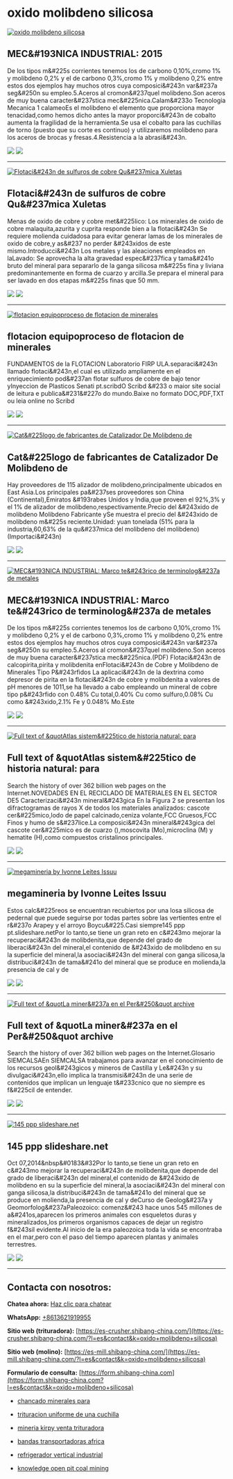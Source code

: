 # oxido molibdeno silicosa

<a href="https://swt.shibang-china.com/?l=es&img&k=oxido+molibdeno+silicosa" target="_blank">![oxido molibdeno silicosa](http://static.shibang-china.com/all-800x300/25.jpg)</a>

## MEC&#193NICA INDUSTRIAL: 2015
De los tipos m&#225s corrientes tenemos los de carbono 0,10%,cromo 1% y molibdeno 0,2% y el de carbono 0,3%,cromo 1% y molibdeno 0,2% entre estos dos ejemplos hay muchos otros cuya composici&#243n var&#237a seg&#250n su empleo.5.Aceros al cromon&#237quel molibdeno.Son aceros de muy buena caracter&#237stica mec&#225nica.Calam&#233o Tecnologia Mecanica 1 calameoEs el molibdeno el elemento que proporciona mayor tenacidad,como hemos dicho antes la mayor proporci&#243n de cobalto aumenta la fragilidad de la herramienta.Se usa el cobalto para las cuchillas de torno (puesto que su corte es continuo) y utilizaremos molibdeno para los aceros de brocas y fresas.4.Resistencia a la abrasi&#243n.


<a href="https://whatsapp.shibangsoft.com/WhatsApp.php" target="_blank" title="WhatsApp">![](http://static.shibang-china.com/icon/whatsapp.png)</a> <a href="https://swt.shibang-china.com/?l=es&icon&k=oxido+molibdeno+silicosa" target="_blank">![](http://static.shibang-china.com/icon/chat-es.png)</a>

---

<a href="https://swt.shibang-china.com/?l=es&img&k=oxido+molibdeno+silicosa" target="_blank">![Flotaci&#243n de sulfuros de cobre Qu&#237mica Xuletas](http://static.shibang-china.com/all-800x300/1389.jpg)</a>

## Flotaci&#243n de sulfuros de cobre Qu&#237mica Xuletas
Menas de oxido de cobre y cobre met&#225lico: Los minerales de oxido de cobre malaquita,azurita y cuprita responde bien a la flotaci&#243n Se requiere molienda cuidadosa para evitar generar lamas de los minerales de oxido de cobre,y as&#237 no perder &#243xidos de este mismo.Introducci&#243n Los metales y las aleaciones empleados en laLavado: Se aprovecha la alta gravedad espec&#237fica y tama&#241o bruto del mineral para separarlo de la ganga silicosa m&#225s fina y liviana predominantemente en forma de cuarzo y arcilla.Se prepara el mineral para ser lavado en dos etapas m&#225s finas que 50 mm.


<a href="https://whatsapp.shibangsoft.com/WhatsApp.php" target="_blank" title="WhatsApp">![](http://static.shibang-china.com/icon/whatsapp.png)</a> <a href="https://swt.shibang-china.com/?l=es&icon&k=oxido+molibdeno+silicosa" target="_blank">![](http://static.shibang-china.com/icon/chat-es.png)</a>

---

<a href="https://swt.shibang-china.com/?l=es&img&k=oxido+molibdeno+silicosa" target="_blank">![flotacion equipoproceso de flotacion de minerales](http://static.shibang-china.com/all-800x300/1352.jpg)</a>

## flotacion equipoproceso de flotacion de minerales
FUNDAMENTOS de la FLOTACION Laboratorio FIRP ULA.separaci&#243n llamado flotaci&#243n,el cual es utilizado ampliamente en el enriquecimiento pod&#237an flotar sulfuros de cobre de bajo tenor yInyeccion de Plasticos Senati pt.scribdO Scribd &#233 o maior site social de leitura e publica&#231&#227o do mundo.Baixe no formato DOC,PDF,TXT ou leia online no Scribd


<a href="https://whatsapp.shibangsoft.com/WhatsApp.php" target="_blank" title="WhatsApp">![](http://static.shibang-china.com/icon/whatsapp.png)</a> <a href="https://swt.shibang-china.com/?l=es&icon&k=oxido+molibdeno+silicosa" target="_blank">![](http://static.shibang-china.com/icon/chat-es.png)</a>

---

<a href="https://swt.shibang-china.com/?l=es&img&k=oxido+molibdeno+silicosa" target="_blank">![Cat&#225logo de fabricantes de Catalizador De Molibdeno de](http://static.shibang-china.com/all-800x300/1041.jpg)</a>

## Cat&#225logo de fabricantes de Catalizador De Molibdeno de
Hay proveedores de 115 alizador de molibdeno,principalmente ubicados en East Asia.Los principales pa&#237ses proveedores son China (Continental),Emiratos &#193rabes Unidos y India,que proveen el 92%,3% y el 1% de alizador de molibdeno,respectivamente.Precio del &#243xido de molibdeno Molibdeno Fabricante ySe muestra el precio del &#243xido de molibdeno m&#225s reciente.Unidad: yuan tonelada (51% para la industria,60,63% de la qu&#237mica del molibdeno del molibdeno) (Importaci&#243n)


<a href="https://whatsapp.shibangsoft.com/WhatsApp.php" target="_blank" title="WhatsApp">![](http://static.shibang-china.com/icon/whatsapp.png)</a> <a href="https://swt.shibang-china.com/?l=es&icon&k=oxido+molibdeno+silicosa" target="_blank">![](http://static.shibang-china.com/icon/chat-es.png)</a>

---

<a href="https://swt.shibang-china.com/?l=es&img&k=oxido+molibdeno+silicosa" target="_blank">![MEC&#193NICA INDUSTRIAL: Marco te&#243rico de terminolog&#237a de metales](http://static.shibang-china.com/all-800x300/1146.jpg)</a>

## MEC&#193NICA INDUSTRIAL: Marco te&#243rico de terminolog&#237a de metales
De los tipos m&#225s corrientes tenemos los de carbono 0,10%,cromo 1% y molibdeno 0,2% y el de carbono 0,3%,cromo 1% y molibdeno 0,2% entre estos dos ejemplos hay muchos otros cuya composici&#243n var&#237a seg&#250n su empleo.5.Aceros al cromon&#237quel molibdeno.Son aceros de muy buena caracter&#237stica mec&#225nica.(PDF) Flotaci&#243n de calcopirita,pirita y molibdenita enFlotaci&#243n de Cobre y Molibdeno de Minerales Tipo P&#243rfidos La aplicaci&#243n de la dextrina como depresor de pirita en la flotaci&#243n de cobre y molibdenita a valores de pH menores de 1011,se ha llevado a cabo empleando un mineral de cobre tipo p&#243rfido con 0.48% Cu total,0.40% Cu como sulfuro,0.08% Cu como &#243xido,2.1% Fe y 0.048% Mo.Este


<a href="https://whatsapp.shibangsoft.com/WhatsApp.php" target="_blank" title="WhatsApp">![](http://static.shibang-china.com/icon/whatsapp.png)</a> <a href="https://swt.shibang-china.com/?l=es&icon&k=oxido+molibdeno+silicosa" target="_blank">![](http://static.shibang-china.com/icon/chat-es.png)</a>

---

<a href="https://swt.shibang-china.com/?l=es&img&k=oxido+molibdeno+silicosa" target="_blank">![Full text of &quotAtlas sistem&#225tico de historia natural: para](http://static.shibang-china.com/all-800x300/849.jpg)</a>

## Full text of &quotAtlas sistem&#225tico de historia natural: para
Search the history of over 362 billion web pages on the Internet.NOVEDADES EN EL RECICLADO DE MATERIALES EN EL SECTOR DE5 Caracterizaci&#243n mineral&#243gica En la Figura 2 se presentan los difractogramas de rayos X de todos los materiales analizados: cascote cer&#225mico,lodo de papel calcinado,ceniza volante,FCC Gruesos,FCC Finos y humo de s&#237lice.La composici&#243n mineral&#243gica del cascote cer&#225mico es de cuarzo (),moscovita (Mo),microclina (M) y hematite (H),como compuestos cristalinos principales.


<a href="https://whatsapp.shibangsoft.com/WhatsApp.php" target="_blank" title="WhatsApp">![](http://static.shibang-china.com/icon/whatsapp.png)</a> <a href="https://swt.shibang-china.com/?l=es&icon&k=oxido+molibdeno+silicosa" target="_blank">![](http://static.shibang-china.com/icon/chat-es.png)</a>

---

<a href="https://swt.shibang-china.com/?l=es&img&k=oxido+molibdeno+silicosa" target="_blank">![megamineria by Ivonne Leites Issuu](http://static.shibang-china.com/all-800x300/348.jpg)</a>

## megamineria by Ivonne Leites Issuu
Estos calc&#225reos se encuentran recubiertos por una losa silicosa de pedernal que puede seguirse por todas partes sobre las vertientes entre el r&#237o Arapey y el arroyo Boycu&#225.Casi siempre145 ppp pt.slideshare.netPor lo tanto,se tiene un gran reto en c&#243mo mejorar la recuperaci&#243n de molibdenita,que depende del grado de liberaci&#243n del mineral,el contenido de &#243xido de molibdeno en su la superficie del mineral,la asociaci&#243n del mineral con ganga silicosa,la distribuci&#243n de tama&#241o del mineral que se produce en molienda,la presencia de cal y de


<a href="https://whatsapp.shibangsoft.com/WhatsApp.php" target="_blank" title="WhatsApp">![](http://static.shibang-china.com/icon/whatsapp.png)</a> <a href="https://swt.shibang-china.com/?l=es&icon&k=oxido+molibdeno+silicosa" target="_blank">![](http://static.shibang-china.com/icon/chat-es.png)</a>

---

<a href="https://swt.shibang-china.com/?l=es&img&k=oxido+molibdeno+silicosa" target="_blank">![Full text of &quotLa miner&#237a en el Per&#250&quot archive](http://static.shibang-china.com/all-800x300/59.jpg)</a>

## Full text of &quotLa miner&#237a en el Per&#250&quot archive
Search the history of over 362 billion web pages on the Internet.Glosario SIEMCALSAEn SIEMCALSA trabajamos para avanzar en el conocimiento de los recursos geol&#243gicos y mineros de Castilla y Le&#243n y su divulgaci&#243n,ello implica la transmisi&#243n de una serie de contenidos que implican un lenguaje t&#233cnico que no siempre es f&#225cil de entender.


<a href="https://whatsapp.shibangsoft.com/WhatsApp.php" target="_blank" title="WhatsApp">![](http://static.shibang-china.com/icon/whatsapp.png)</a> <a href="https://swt.shibang-china.com/?l=es&icon&k=oxido+molibdeno+silicosa" target="_blank">![](http://static.shibang-china.com/icon/chat-es.png)</a>

---

<a href="https://swt.shibang-china.com/?l=es&img&k=oxido+molibdeno+silicosa" target="_blank">![145 ppp slideshare.net](http://static.shibang-china.com/all-800x300/340.jpg)</a>

## 145 ppp slideshare.net
Oct 07,2014&nbsp&#0183&#32Por lo tanto,se tiene un gran reto en c&#243mo mejorar la recuperaci&#243n de molibdenita,que depende del grado de liberaci&#243n del mineral,el contenido de &#243xido de molibdeno en su la superficie del mineral,la asociaci&#243n del mineral con ganga silicosa,la distribuci&#243n de tama&#241o del mineral que se produce en molienda,la presencia de cal y deCurso de Geolog&#237a y Geomorfolog&#237aPaleozoico: comenz&#243 hace unos 545 millones de a&#241os,aparecen los primeros animales con esqueletos duras y mineralizados,los primeros organismos capaces de dejar un registro f&#243sil evidente.Al inicio de la era paleozoica toda la vida se encontraba en el mar,pero con el paso del tiempo aparecen plantas y animales terrestres.


<a href="https://whatsapp.shibangsoft.com/WhatsApp.php" target="_blank" title="WhatsApp">![](http://static.shibang-china.com/icon/whatsapp.png)</a> <a href="https://swt.shibang-china.com/?l=es&icon&k=oxido+molibdeno+silicosa" target="_blank">![](http://static.shibang-china.com/icon/chat-es.png)</a>

---
## Contacta con nosotros:

**Chatea ahora:** [Haz clic para chatear](https://swt.shibang-china.com?l=es&contact&k=oxido+molibdeno+silicosa)

**WhatsApp:**  [+8613621919955](https://whatsapp.shibangsoft.com/WhatsApp.php)

**Sitio web (trituradora):** [https://es-crusher.shibang-china.com/](https://es-crusher.shibang-china.com/?l=es&contact&k=oxido+molibdeno+silicosa)

**Sitio web (molino):** [https://es-mill.shibang-china.com/](https://es-mill.shibang-china.com/?l=es&contact&k=oxido+molibdeno+silicosa)

**Formulario de consulta:** [https://form.shibang-china.com](https://form.shibang-china.com?l=es&contact&k=oxido+molibdeno+silicosa)

* [chancado minerales para](../87/chancado%20minerales%20para.md)

* [trituracion uniforme de una cuchilla](../86/trituracion%20uniforme%20de%20una%20cuchilla.md)

* [mineria kirpy venta trituradora](../91/mineria%20kirpy%20venta%20trituradora.md)

* [bandas transportadoras africa](../85/bandas%20transportadoras%20africa.md)

* [refrigerador vertical industrial](../88/refrigerador%20vertical%20industrial.md)

* [knowledge open pit coal mining](../86/knowledge%20open%20pit%20coal%20mining.md)